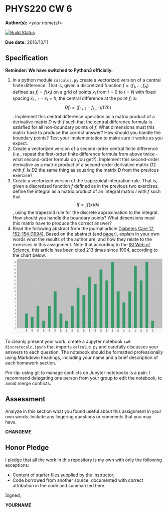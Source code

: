 # PHYS220 CW 6

**Author(s):** _\<your name(s)\>_

[![Build Status](https://travis-ci.org/chapman-phys220-2016f/cw-06-YOURNAME.svg?branch=master)](https://travis-ci.org/chapman-phys220-2016f/cw-06-YOURNAME)

**Due date:** 2016/10/11

## Specification

**Reminder: We have switched to Python3 officially.**

1. In a python module ```calculus.py``` create a vectorized version of a central finite difference. That is, given a discretized function $f = (f_1, \ldots, f_N)$ defined as $f_i = f(x_i)$ on a grid of points $x_i$ from $i=0$ to $i=N$ with fixed spacing $x_{i+1} - x_i = h$, the central difference at the point $f_i$ is: $$Df_i = (f_{i+1} - f_{i-1}) / (2h)$$. Implement this central difference operation as a matrix product of a derivative matrix $D$ with $f$ such that the central difference formula is satisfied for all non-boundary points of $f$. What dimensions must this matrix have to produce the correct answer? How should you handle the boundary points? Test your implementation to make sure it works as you expect. 
1. Create a vectorized version of a second-order central finite difference (i.e., repeat the first-order finite difference formula from above twice - what second-order formula do you get?). Implement this second-order derivative as a matrix product of a second-order derivative matrix $D2$ with $f$. Is $D2$ the same thing as squaring the matrix $D$ from the previous exercise?
1. Create a vectorized version of the trapezoidal integration rule. That is, given a discretized function $f$ defined as in the previous two exercises, define the integral as a matrix product of an integral matrix $I$ with $f$ such that $$If = \int f(x) dx$$, using the trapezoid rule for the discrete approximation to the integral. How should you handle the boundary points? What dimensions must this matrix have to produce the correct answer? 
1. Read the following abstract from the journal article [Diabetes Care 17, 152-154 (1994)](http://care.diabetesjournals.org/content/17/2/152.abstract).  Based on the abstract (and [paper](TaisMethod.pdf)), explain in your own words what the results of the author are, and how they relate to the exercises in this assignment. Note that according to the [ISI Web of Science](http://apps.webofknowledge.com/), this article has been cited 213 times since 1994, according to the chart below:
![Citation chart](citations.jpg)

To cleanly present your work, create a Jupyter notebook ```cw6-discretecalc.ipynb``` that imports ```calculus.py``` and carefully discusses your answers to each question. The notebook should be formatted professionally using Markdown headings, including your name and a brief description of each homework section. 

Pro-tip: using git to manage conflicts on Jupyter notebooks is a pain. I recommend delegating one person from your group to edit the notebook, to avoid merge conflicts.

## Assessment

Analyze in this section what you found useful about this assignment in your own words. Include any lingering questions or comments that you may have.

**CHANGEME**

## Honor Pledge

I pledge that all the work in this repository is my own with only the following exceptions:

* Content of starter files supplied by the instructor;
* Code borrowed from another source, documented with correct attribution in the code and summarized here.

Signed,

**YOURNAME**

